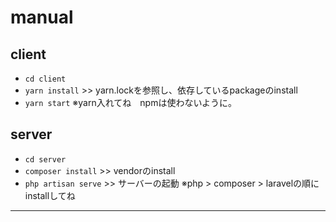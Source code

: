 # manual
## client
- ``cd client``
- ``yarn install`` >> yarn.lockを参照し、依存しているpackageのinstall
- ``yarn start``
※yarn入れてね　npmは使わないように。
## server
- ``cd server``
- ``composer install`` >> vendorのinstall
- ``php artisan serve`` >> サーバーの起動
※php > composer > laravelの順にinstallしてね
***
